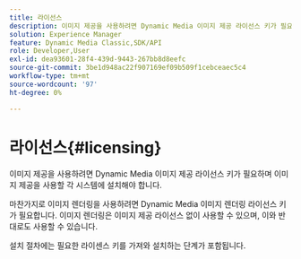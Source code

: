 ```yaml
---
title: 라이선스
description: 이미지 제공을 사용하려면 Dynamic Media 이미지 제공 라이선스 키가 필요하며 이미지 제공을 사용할 각 시스템에 설치해야 합니다.
solution: Experience Manager
feature: Dynamic Media Classic,SDK/API
role: Developer,User
exl-id: dea93601-28f4-439d-9443-267bb8d8eefc
source-git-commit: 3be1d948ac22f907169ef09b509f1cebceaec5c4
workflow-type: tm+mt
source-wordcount: '97'
ht-degree: 0%

---
```


# 라이선스{#licensing}

이미지 제공을 사용하려면 Dynamic Media 이미지 제공 라이선스 키가 필요하며 이미지 제공을 사용할 각 시스템에 설치해야 합니다.

마찬가지로 이미지 렌더링을 사용하려면 Dynamic Media 이미지 렌더링 라이선스 키가 필요합니다. 이미지 렌더링은 이미지 제공 라이선스 없이 사용할 수 있으며, 이와 반대로도 사용할 수 있습니다.

설치 절차에는 필요한 라이센스 키를 가져와 설치하는 단계가 포함됩니다.
